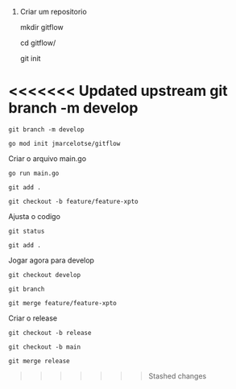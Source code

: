 1. Criar um repositorio

    mkdir gitflow

    cd gitflow/

    git init

<<<<<<< Updated upstream
    git branch -m develop
=======
    git branch -m develop

    go mod init jmarcelotse/gitflow

Criar o arquivo main.go

    go run main.go

    git add .

    git checkout -b feature/feature-xpto

Ajusta o codigo

    git status

    git add .

Jogar agora para develop

    git checkout develop

    git branch

    git merge feature/feature-xpto

Criar o release

    git checkout -b release

    git checkout -b main

    git merge release
>>>>>>> Stashed changes
